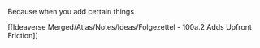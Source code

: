
Because when you add certain things

[[Ideaverse Merged/Atlas/Notes/Ideas/Folgezettel - 100a.2 Adds Upfront Friction]]